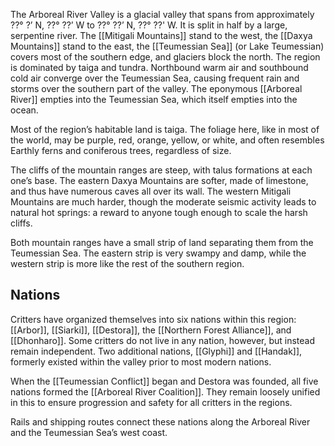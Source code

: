The Arboreal River Valley is a glacial valley that spans from approximately ??° ?’ N, ??° ??’ W to ??° ??’ N, ??° ??' W. It is split in half by a large, serpentine river. The [[Mitigali Mountains]] stand to the west, the [[Daxya Mountains]] stand to the east, the [[Teumessian Sea]] (or Lake Teumessian) covers most of the southern edge, and glaciers block the north. The region is dominated by taiga and tundra. Northbound warm air and southbound cold air converge over the Teumessian Sea, causing frequent rain and storms over the southern part of the valley. The eponymous [[Arboreal River]] empties into the Teumessian Sea, which itself empties into the ocean.

Most of the region’s habitable land is taiga. The foliage here, like in most of the world, may be purple, red, orange, yellow, or white, and often resembles Earthly ferns and coniferous trees, regardless of size.

The cliffs of the mountain ranges are steep, with talus formations at each one’s base. The eastern Daxya Mountains are softer, made of limestone, and thus have numerous caves all over its wall. The western Mitigali Mountains are much harder, though the moderate seismic activity leads to natural hot springs: a reward to anyone tough enough to scale the harsh cliffs.

Both mountain ranges have a small strip of land separating them from the Teumessian Sea. The eastern strip is very swampy and damp, while the western strip is more like the rest of the southern region.
## Nations
Critters have organized themselves into six nations within this region: [[Arbor]], [[Siarki]], [[Destora]], the [[Northern Forest Alliance]], and [[Dhonharo]]. Some critters do not live in any nation, however, but instead remain independent. Two additional nations, [[Glyphi]] and [[Handak]], formerly existed within the valley prior to most modern nations.

When the [[Teumessian Conflict]] began and Destora was founded, all five nations formed the [[Arboreal River Coalition]]. They remain loosely unified in this to ensure progression and safety for all critters in the regions.

Rails and shipping routes connect these nations along the Arboreal River and the Teumessian Sea’s west coast.
